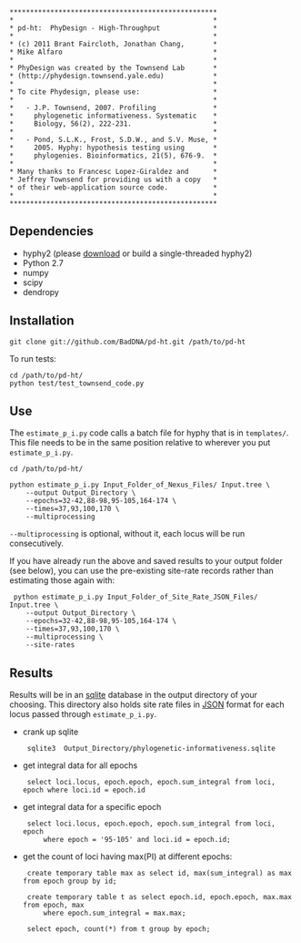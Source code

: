     ***************************************************
    *                                                 *
    * pd-ht:  PhyDesign - High-Throughput             *
    *                                                 *
    * (c) 2011 Brant Faircloth, Jonathan Chang,       *
    * Mike Alfaro                                     *
    *                                                 *
    * PhyDesign was created by the Townsend Lab       *
    * (http://phydesign.townsend.yale.edu)            *
    *                                                 *
    * To cite Phydesign, please use:                  *
    *                                                 *
    *   - J.P. Townsend, 2007. Profiling              *
    *     phylogenetic informativeness. Systematic    *
    *     Biology, 56(2), 222-231.                    *
    *                                                 *
    *   - Pond, S.L.K., Frost, S.D.W., and S.V. Muse, *
    *     2005. Hyphy: hypothesis testing using       *
    *     phylogenies. Bioinformatics, 21(5), 676-9.  *
    *                                                 *
    * Many thanks to Francesc Lopez-Giraldez and      *
    * Jeffrey Townsend for providing us with a copy   *
    * of their web-application source code.           *
    *                                                 *
    ***************************************************

## Dependencies

 * hyphy2 (please [download](https://github.com/BadDNA/pd-ht/downloads) or build a single-threaded hyphy2)
 * Python 2.7
 * numpy
 * scipy
 * dendropy

## Installation

    git clone git://github.com/BadDNA/pd-ht.git /path/to/pd-ht

To run tests:

    cd /path/to/pd-ht/
    python test/test_townsend_code.py

## Use

The `estimate_p_i.py` code calls a batch file for hyphy that is in
`templates/`.  This file needs to be in the same position relative to
wherever you put `estimate_p_i.py`.

    cd /path/to/pd-ht/

    python estimate_p_i.py Input_Folder_of_Nexus_Files/ Input.tree \
        --output Output_Directory \
        --epochs=32-42,88-98,95-105,164-174 \
        --times=37,93,100,170 \
        --multiprocessing

`--multiprocessing` is optional, without it, each locus will be run
consecutively.

If you have already run the above and saved results to your output
folder (see below), you can use the pre-existing site-rate records
rather than estimating those again with:

     python estimate_p_i.py Input_Folder_of_Site_Rate_JSON_Files/ Input.tree \
        --output Output_Directory \
        --epochs=32-42,88-98,95-105,164-174 \
        --times=37,93,100,170 \
        --multiprocessing \
        --site-rates

## Results

Results will be in an [sqlite](http://www.sqlite.org/) database in the
output directory of your choosing.  This directory also holds site rate
files in [JSON](http://www.json.org/) format for each locus passed
through `estimate_p_i.py`.

 * crank up sqlite

        sqlite3  Output_Directory/phylogenetic-informativeness.sqlite

 * get integral data for all epochs

        select loci.locus, epoch.epoch, epoch.sum_integral from loci, epoch where loci.id = epoch.id

 * get integral data for a specific epoch

        select loci.locus, epoch.epoch, epoch.sum_integral from loci, epoch 
            where epoch = '95-105' and loci.id = epoch.id;

 * get the count of loci having max(PI) at different epochs:

        create temporary table max as select id, max(sum_integral) as max from epoch group by id;

        create temporary table t as select epoch.id, epoch.epoch, max.max from epoch, max 
            where epoch.sum_integral = max.max;

        select epoch, count(*) from t group by epoch;

